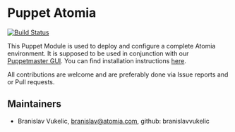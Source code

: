 # Puppet Atomia

[![Build Status](https://travis-ci.org/atomia/puppet-atomia.svg?branch=master)](https://travis-ci.org/atomia/puppet-atomia)

This Puppet Module is used to deploy and configure a complete Atomia environment. It is supposed to be used in conjunction with our [Puppetmaster GUI](https://github.com/atomia/puppetmaster-gui). You can find installation instructions [here](https://github.com/atomia/puppetmaster-gui/wiki/Installing-a-production-environment).


All contributions are welcome and are preferably done via Issue reports and or Pull requests.

## Maintainers
* Branislav Vukelic, branislav@atomia.com, github: branislavvukelic
